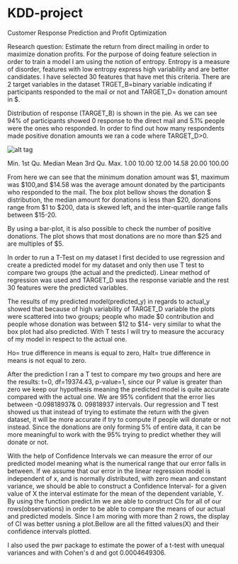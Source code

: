 # KDD-project
Customer Response Prediction and Profit Optimization

Research question: Estimate the return from direct mailing in order to maximize donation profits. For the purpose of doing feature selection in order to train a model I am using the notion of entropy. Entropy is a measure of disorder, features with low entropy express high variability and are better candidates. I have selected 30 features that have met this criteria. There are 2 target variables in the dataset TRGET_B=binary variable indicating if participants responded to the mail or not and TARGET_D= donation amount in $. 

Distribution of response (TARGET_B) is shown in the pie. As we can see 94% of participants showed 0 response to the direct mail and 5.1% people were the ones who responded. In order to find out how many respondents made positive donation amounts we ran a code where TARGET_D>0. 

![alt tag](https://raw.github.com/yevam/KDD-project/tree/master/images/Pie.jpeg)

Min. 1st Qu.  Median    Mean 3rd Qu.    Max.
1.00   10.00   12.00   14.58   20.00  100.00

From here we can see that the minimum donation amount was $1, maximum was $100,and $14.58 was the average amount donated by the participants who responded to the mail. The box plot bellow shows the donation $ distribution, the median amount for donations is less than $20, donations range from $1 to $200, data is skewed left, and the inter-quartile range falls between $15-20.    

 

By using a bar-plot, it is also possible to check the number of positive donations. The plot shows that most donations are no more than $25 and are multiples of $5. 
 
In order to run a T-Test on my dataset I first decided to use regression and create a predicted model for my dataset and only then use T test to compare two groups (the actual and the predicted). Linear method of regression was used and TARGET_D was the response variable and the rest 30 features were the predicted variables. 
 
The results of my predicted model(predicted_y) in regards to actual_y showed that because of high variability of TARGET_D variable the plots were scattered into two groups; people who made $0 contribution and people whose donation was between $12 to $14- very similar to what the box plot had also predicted. With T tests I will try to measure the accuracy of my model in respect to the actual one.

Ho= true difference in means is equal to zero, Halt= true difference in means is not equal to zero. 

After the prediction I ran a T test to compare my two groups and here are the results: t=0, df=19374.43, p-value=1, since our P value is greater than zero we keep our hypothesis meaning the predicted model is quite accurate compared with the actual one. We are 95% confident that the error lies between -0.09818937& 0. 09818937 intervals. Our regression and T test showed us that instead of trying to estimate the return with the given dataset, it will be more accurate if try to compute if people will donate or not instead. Since the donations are only forming 5% of entire data, it can be more meaningful to work with the 95% trying to predict whether they will donate or not. 

With the help of Confidence Intervals we can measure the error of our predicted model meaning what is the numerical range that our error falls in between. If we assume that our error  in the linear regression model is independent of x, and is normally distributed, with zero mean and constant variance, we should be able to construct a Confidence Interval- for a given value of X the interval estimate for the mean of the dependent variable, Y. By using the function predict.lm we are able to construct CIs for all of our rows(observations) in order to be able to compare the means of our actual and predicted models. Since I am moring with more than 2 rows, the display of CI was better usning a plot.Bellow are all the fitted values(X) and their confidence intervals plotted. 
 

I also used the pwr package  to estimate the power of a t-test with unequal variances and with  Cohen's d and got 0.0004649306. 

